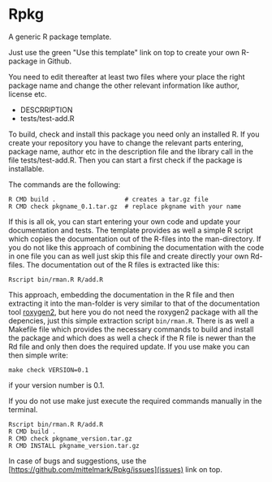 # Rpkg

A generic R package template.

Just use the green "Use this template" link on top to create your own R-package in Github.

You need to edit thereafter at least two files where your place the right
package name and change the other relevant information like author, license
etc.

* DESCRRIPTION
* tests/test-add.R

To build, check and install this package you need only an installed R. If you
create your repository you have to change the relevant parts entering, package
name, author etc in the description file and the library call in the file
tests/test-add.R. Then you can start a first check if the package is
installable.


The commands are the following:

```
R CMD build .                   # creates a tar.gz file
R CMD check pkgname_0.1.tar.gz  # replace pkgname with your name
```

If this is all ok, you can start entering your own code and update your documentation and tests. The template provides as well a simple R script which copies the documentation out of the R-files into the man-directory. If you do not like this approach of combining the documentation with the code in one file you can as well just skip this file and create directly your own Rd-files. The documentation out of the R files is extracted like this:

```
Rscript bin/rman.R R/add.R
```

This approach, embedding the documentation in the R file and then extracting
it into the man-folder is very similar to that of the documentation tool
[roxygen2](https://cran.r-project.org/web/packages/roxygen2/index.html), but
here you do not need the roxygen2 package with all the depencies, just this simple extraction script
`bin/rman.R`. There is as well a Makefile file which provides the necessary
commands to build and install the package and which does as well a check if the R file is newer
than the Rd file and only then does the required update. If you use make you
can then simple write:

```
make check VERSION=0.1
```

if your version number is 0.1.

If you do not use make just execute the required commands manually in the terminal.

```
Rscript bin/rman.R R/add.R
R CMD build .
R CMD check pkgname_version.tar.gz
R CMD INSTALL pkgname_version.tar.gz
```

In case of bugs and suggestions, use the [https://github.com/mittelmark/Rpkg/issues](issues) link on top.
